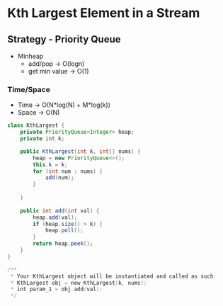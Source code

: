 # Kth Largest Element in a Stream

## Strategy - Priority Queue

* Minheap
  * add/pop -> O(logn)&#x20;
  * get min value -> O(1)

### Time/Space

* Time -> O(N\*log(N) + M\*log(k))
* Space -> O(N)

```java
class KthLargest {
    private PriorityQueue<Integer> heap;
    private int k;

    public KthLargest(int k, int[] nums) {
        heap = new PriorityQueue<>();
        this.k = k;
        for (int num : nums) {
            add(num);
        }
        
    }
    
    public int add(int val) {
        heap.add(val);
        if (heap.size() > k) {
            heap.poll();
        }
        return heap.peek();
    }
}

/**
 * Your KthLargest object will be instantiated and called as such:
 * KthLargest obj = new KthLargest(k, nums);
 * int param_1 = obj.add(val);
 */
```
